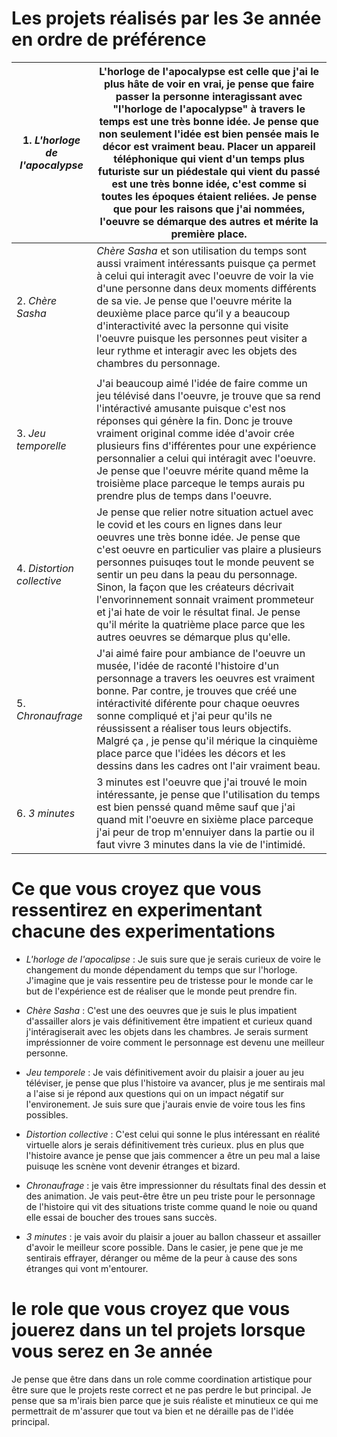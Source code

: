
# Les projets réalisés par les 3e année en ordre de préférence


| 1. *L'horloge de l'apocalypse* | L'horloge de l'apocalypse est celle que j'ai le plus hâte de voir en vrai, je pense que faire passer la personne interagissant avec "l'horloge de l'apocalypse" à travers le       temps est une très bonne idée. Je pense que non seulement l'idée est bien pensée mais le décor est vraiment beau. Placer un appareil téléphonique qui vient d'un temps plus futuriste sur     un piédestale qui vient du passé est une très bonne idée, c'est comme si toutes les époques étaient reliées. Je pense que pour les raisons que j'ai nommées, l'oeuvre se démarque des      autres et mérite la première place. |
|------------------------------|------------------------------------------------------------------------------------------------------------------------------------------------------------------------------------------------------------------------------------------------------------------------------------------------------------------------------------------------------------------------------------------------------------------------------------------------------------------------------------------------------------------------------------------------------------------------------------------------|
| 2. *Chère Sasha*               | *Chère Sasha* et son utilisation du temps sont aussi vraiment intéressants puisque ça permet à celui qui interagit avec l'oeuvre de voir la vie d'une personne dans deux moments différents de sa vie. Je pense que l'oeuvre mérite la deuxième place parce qu’il y a beaucoup d'interactivité avec la personne qui visite l'oeuvre puisque les personnes peut visiter a leur rythme et interagir avec les objets des chambres du personnage.
                                                                                                                                                          |
| 3. *Jeu temporelle*            | J'ai beaucoup aimé l'idée de faire comme un jeu télévisé dans l'oeuvre, je trouve que sa rend l'intéractivé amusante puisque c'est nos réponses qui génère la fin. Donc je trouve vraiment original comme idée d'avoir crée plusieurs fins d'ifférentes pour une expérience personnalier a celui qui intéragit avec l'oeuvre. Je pense que l'oeuvre mérite quand même la troisième place parceque le temps aurais pu prendre plus de temps dans l'oeuvre.                                                                                                                                      |
| 4. *Distortion collective*     | Je pense que relier notre situation actuel avec le covid et les cours en lignes dans leur oeuvres une très bonne idée. Je pense que c'est oeuvre en particulier vas plaire a plusieurs personnes puisuqes tout le monde peuvent se sentir un peu dans la peau du personnage. Sinon, la façon que les créateurs décrivait l'envorinnement sonnait vraiment prommeteur et j'ai hate de voir le résultat final. Je pense qu'il mérite la quatrième place parce que les autres oeuvres se démarque plus qu'elle.                                                                                   |
| 5. *Chronaufrage*              | J'ai aimé faire pour ambiance de l'oeuvre un musée, l'idée de raconté l'histoire d'un personnage a travers les oeuvres est vraiment bonne. Par contre, je trouves que créé une intéractivité diférente pour chaque oeuvres sonne compliqué et j'ai peur qu'ils ne réussissent a réaliser tous leurs objectifs. Malgré ça , je pense qu'il mérique la cinquième  place parce que l'idées les décors et les dessins dans les cadres ont l'air vraiment beau.                                                                                                                                     |
| 6. *3 minutes*                | 3 minutes est l'oeuvre que j'ai trouvé le moin intéressante, je pense que l'utilisation du temps est bien penssé quand même sauf que j'ai quand mit l'oeuvre en sixième place parceque j'ai peur de trop m'ennuiyer dans la partie ou il faut vivre 3 minutes dans la vie de l'intimidé.                                                                                                                                                                                                                                                                                                      |







# Ce que vous croyez que vous ressentirez en experimentant chacune des experimentations
- *L'horloge de l'apocalipse* : Je suis sure que je serais curieux de voire le changement du monde dépendament du temps que sur l'horloge. J'imagine que je vais ressentire peu de tristesse pour le monde car le but de l'expérience est de réaliser que le monde peut prendre fin.

- *Chère Sasha* : C'est une des oeuvres que je suis le plus impatient d'assailler alors je vais définitivement être impatient et curieux quand j'intéragiserait avec les objets dans les chambres. Je serais surment impréssionner de voire comment le personnage est devenu une meilleur personne.

- *Jeu temporele* : Je vais définitivement avoir du plaisir a jouer au jeu téléviser, je pense que plus l'histoire va avancer, plus je me sentirais mal a l'aise si je répond aux questions qui on un impact négatif sur l'environement. Je suis sure que j'aurais envie de voire tous les fins possibles.

- *Distortion collective* : C'est celui qui sonne le plus intéressant en réalité virtuelle alors je serais définitivement très curieux. plus en plus que l'histoire avance je pense que jais commencer a être un peu mal a laise puisuqe les scnène vont devenir étranges et bizard.

- *Chronaufrage* : je vais être impressionner du résultats final des dessin et des animation. Je vais peut-être être un peu triste pour le personnage de l'histoire qui vit des situations triste comme quand le noie ou quand elle essai de boucher des troues sans succès.

- *3 minutes* : je vais avoir du plaisir a jouer au ballon chasseur et assailler d'avoir le meilleur score possible. Dans le casier, je pene que je me sentirais effrayer, déranger ou même de la peur à cause des sons étranges qui vont m'entourer.
 



# le role que vous croyez que vous jouerez dans un tel projets lorsque vous serez en 3e année

Je pense que être dans dans un role comme coordination artistique pour être sure que le projets reste correct et ne pas perdre le but principal. Je pense que sa m'irais bien parce que je suis réaliste et minutieux ce qui me permettrait de m'assurer que tout va bien et ne déraille pas de l'idée principal.

